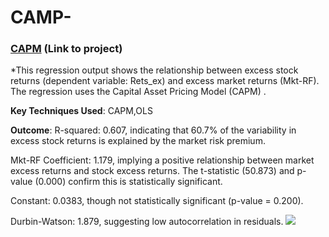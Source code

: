 # CAMP-

### [CAPM](https://github.com/PRANAVKUMAR183/CAPM) (Link to project)

*This regression output shows the relationship between excess stock returns (dependent variable: Rets_ex) and excess market returns (Mkt-RF). The regression uses the Capital Asset Pricing Model (CAPM) .

**Key Techniques Used**: CAPM,OLS

**Outcome**: R-squared: 0.607, indicating that 60.7% of the variability in excess stock returns is explained by the market risk premium.

Mkt-RF Coefficient: 1.179, implying a positive relationship between market excess returns and stock excess returns. The t-statistic (50.873) and p-value (0.000) confirm this is statistically significant.

Constant: 0.0383, though not statistically significant (p-value = 0.200).

Durbin-Watson: 1.879, suggesting low autocorrelation in residuals.
![](9F823EEF-D08D-42DE-830B-7C96469FC1A9.jpeg)


